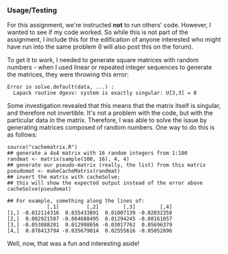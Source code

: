 ### Usage/Testing

For this assignment, we're instructed **not** to run others' code.  However, I wanted to see if my code worked.  So while this is not part of the assignment, I include this for the edification of anyone interested who might have run into the same problem (I will also post this on the forum).

To get it to work, I needed to generate square matrices with random numbers - when I used linear or repeated integer sequences to generate the matrices, they were throwing this error:

	Error in solve.default(data, ...) : 
	  Lapack routine dgesv: system is exactly singular: U[3,3] = 0 

Some investigation revealed that this means that the matrix itself is singular, and therefore not invertible.  It's not a problem with the code, but with the particular data in the matrix.  Therefore, I was able to solve the issue by generating matrices composed of random numbers.  One way to do this is as follows:

	source("cachematrix.R")
	## generate a 4x4 matrix with 16 random integers from 1:100
	randmat <- matrix(sample(100, 16), 4, 4)
	## generate our pseudo-matrix (really, the list) from this matrix
	pseudomat <- makeCacheMatrix(randmat)
	## invert the matrix with cacheSolve;
	## this will show the expected output instead of the error above
	cacheSolve(pseudomat)

	## For example, something along the lines of:
	             [,1]         [,2]        [,3]        [,4]
	[1,] -0.012114316  0.035433891  0.01007139 -0.02032358
	[2,]  0.002921507 -0.004688495  0.01294245 -0.00161057
	[3,] -0.053088201  0.012998656 -0.03017762  0.05696379
	[4,]  0.078413794 -0.035679014  0.02555616 -0.05052896

Well, now, that was a fun and interesting aside!
